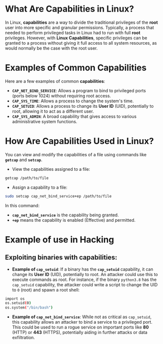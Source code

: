 # What Are Capabilities in Linux?

In Linux, **capabilities** are a way to divide the traditional privileges of the **root** user into more specific and granular permissions. Typically, a process that needed to perform privileged tasks in Linux had to run with full **root** privileges. However, with **Linux Capabilities**, specific privileges can be granted to a process without giving it full access to all system resources, as would normally be the case with the root user.

# Examples of Common Capabilities

Here are a few examples of common **capabilities**:

- **`CAP_NET_BIND_SERVICE`**: Allows a program to bind to privileged ports (ports below 1024) without requiring root access.
- **`CAP_SYS_TIME`**: Allows a process to change the system's time.
- **`CAP_SETUID`**: Allows a process to change its **User ID** (UID), potentially to root, allowing it to act as a different user.
- **`CAP_SYS_ADMIN`**: A broad capability that gives access to various administrative system functions.

# How Are Capabilities Used in Linux?

You can view and modify the capabilities of a file using commands like **`getcap`** and **`setcap`**.

- View the capabilities assigned to a file:
```bash
getcap /path/to/file
```
- Assign a capability to a file:
```bash
sudo setcap cap_net_bind_service+ep /path/to/file
```
In this command:

- **`cap_net_bind_service`** is the capability being granted.
- **`+ep`** means the capability is enabled (Effective) and permitted.
# Example of use in Hacking
## Exploiting binaries with capabilities:

- **Example of `cap_setuid`**: If a binary has the **`cap_setuid`** capability, it can change its **User ID** (UID), potentially to root. An attacker could use this to execute commands as root. For instance, if the binary `python3.8` has the `cap_setuid` capability, the attacker could write a script to change the UID to `0` (root) and spawn a root shell:
```bash
import os
os.setuid(0)
os.system("/bin/bash")
```
- **Example of `cap_net_bind_service`**: While not as critical as `cap_setuid`, this capability allows an attacker to bind a service to a privileged port. This could be used to run a rogue service on important ports like **80** (HTTP) or **443** (HTTPS), potentially aiding in further attacks or data exfiltration.